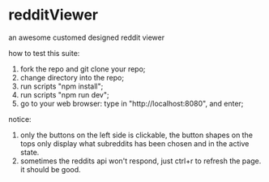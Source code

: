 # redditViewer  
an awesome customed designed reddit viewer  
  
how to test this suite:  
1. fork the repo and git clone your repo;  
2. change directory into the repo;  
3. run scripts "npm install";  
4. run scripts "npm run dev";  
5. go to your web browser: type in "http://localhost:8080", and enter;  
  
notice:  
1. only the buttons on the left side is clickable, the button shapes on the tops only display what subreddits has been chosen and in the active state.  
2. sometimes the reddits api won't respond, just ctrl+r to refresh the page. it should be good.  
